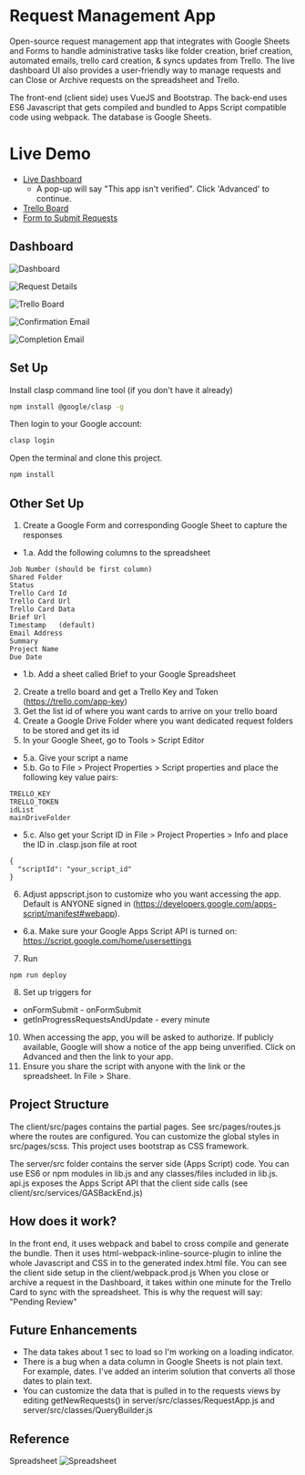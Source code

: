 # Request Management App
Open-source request management app that integrates with Google Sheets and Forms to handle administrative tasks like folder creation, brief creation, automated emails, trello card creation, & syncs updates from Trello. The live dashboard UI also provides a user-friendly way to manage requests and can Close or Archive requests on the spreadsheet and Trello.

The front-end (client side) uses VueJS and Bootstrap. The back-end uses ES6 Javascript that gets compiled and bundled to Apps Script compatible code using webpack. The database is Google Sheets.

# Live Demo
- [Live Dashboard](https://script.google.com/macros/s/AKfycbzgPXDj3PM1cKVB_Wf-AIu9MJL7uu2TwoGkL90KpfSp/exec)
  - A pop-up will say "This app isn't verified". Click 'Advanced' to continue.
- [Trello Board](https://trello.com/b/2nYmBREX/request-management-app-demo)
- [Form to Submit Requests](https://docs.google.com/forms/d/e/1FAIpQLSfi01auBACD93dRZmzlDoquNm0xArFcQ0fKDEwW3c9qiz9Yzw/viewform)


## Dashboard
![Dashboard](http://67.205.135.229/wp-content/uploads/2020/07/Screen-Shot-2020-07-12-at-6.43.53-PM-1024x478.png "Dashboard")

![Request Details](http://67.205.135.229/wp-content/uploads/2020/07/Screen-Shot-2020-07-12-at-6.42.19-PM-1024x471.png "Request Details")

![Trello Board](http://67.205.135.229/wp-content/uploads/2020/07/Screen-Shot-2020-07-12-at-6.37.07-PM-1024x474.png "Trello Board")

![Confirmation Email](http://67.205.135.229/wp-content/uploads/2020/07/Screen-Shot-2020-07-12-at-6.45.49-PM-1024x723.png "Confirmation Email")

![Completion Email](http://67.205.135.229/wp-content/uploads/2020/07/Screen-Shot-2020-07-12-at-6.46.03-PM-1024x696.png "Completion Email")

## Set Up

Install clasp command line tool (if you don't have it already)

```bash
npm install @google/clasp -g
```

Then login to your Google account:

```bash
clasp login
```
Open the terminal and clone this project.

```bash
npm install
```


## Other Set Up

1. Create a Google Form and corresponding Google Sheet to capture the responses
- 1.a. Add the following columns to the spreadsheet
```
Job Number (should be first column)
Shared Folder	
Status	
Trello Card Id	
Trello Card Url	
Trello Card Data	
Brief Url	
Timestamp	(default)
Email Address	
Summary	
Project Name	
Due Date
```
- 1.b. Add a sheet called Brief to your Google Spreadsheet
2. Create a trello board and get a Trello Key and Token (https://trello.com/app-key)
3. Get the list id of where you want cards to arrive on your trello board
4. Create a Google Drive Folder where you want dedicated request folders to be stored and get its id
5. In your Google Sheet, go to Tools > Script Editor
- 5.a. Give your script a name
- 5.b. Go to File > Project Properties > Script properties and place the following key value pairs:
```
TRELLO_KEY
TRELLO_TOKEN
idList
mainDriveFolder
```
- 5.c. Also get your Script ID in File > Project Properties > Info and place the ID in .clasp.json file at root
```
{
  "scriptId": "your_script_id"
}
```
6. Adjust appscript.json to customize who you want accessing the app. Default is ANYONE signed in (https://developers.google.com/apps-script/manifest#webapp).
- 6.a. Make sure your Google Apps Script API is turned on: https://script.google.com/home/usersettings
7. Run
```
npm run deploy
```
8. Set up triggers for 
- onFormSubmit - onFormSubmit
- getInProgressRequestsAndUpdate - every minute
10. When accessing the app, you will be asked to authorize. If publicly available, Google will show a notice of the app being unverified. Click on Advanced and then the link to your app.
11. Ensure you share the script with anyone with the link or the spreadsheet. In File > Share.

## Project Structure

The client/src/pages contains the partial pages. See src/pages/routes.js where the routes are configured.
You can customize the global styles in src/pages/scss. This project uses bootstrap as CSS framework.

The server/src folder contains the server side (Apps Script) code. You can use ES6 or npm modules in lib.js and any classes/files included in lib.js. 
api.js exposes the Apps Script API that the client side calls (see client/src/services/GASBackEnd.js)


## How does it work?
In the front end, it uses webpack and babel to cross compile and generate the bundle.
Then it uses html-webpack-inline-source-plugin to inline the whole Javascript and CSS in to the generated index.html file.
You can see the client side setup in the client/webpack.prod.js 
When you close or archive a request in the Dashboard, it takes within one minute for the Trello Card to sync with the spreadsheet. This is why the request will say: "Pending Review"

## Future Enhancements
- The data takes about 1 sec to load so I'm working on a loading indicator.
- There is a bug when a data column in Google Sheets is not plain text. For example, dates. I've added an interim solution that converts all those dates to plain text.
- You can customize the data that is pulled in to the requests views by editing getNewRequests() in server/src/classes/RequestApp.js and server/src/classes/QueryBuilder.js 

## Reference
Spreadsheet
![Spreadsheet](http://67.205.135.229/wp-content/uploads/2020/07/Screen-Shot-2020-07-12-at-6.24.48-PM-1024x455.png "Spreadsheet")

